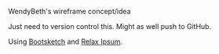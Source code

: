 WendyBeth's wireframe concept/idea

Just need to version control this. Might as well push to GitHub.

Using [Bootsketch](http://yago.github.io/Bootsketch/) and [Relax
Ipsum](http://www.relaxipsum.com/).
